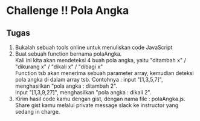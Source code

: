 # Challenge !! Pola Angka

## Tugas
1. Bukalah sebuah tools online untuk menuliskan code JavaScript
2. Buat sebuah function bernama polaAngka. <br>
Kali ini kita akan mendeteksi 4 buah pola angka, yaitu "ditambah x" / "dikurang x" / "dikali x" / "dibagi x"<br>
Function tsb akan menerima sebuah parameter array, kemudian deteksi pola angka di dalam array tsb.
Contohnya : input "[1,3,5,7]", menghasilkan "pola angka : ditambah 2".<br>
input "[1,3,9,27]", menghasilkan "pola angka : dikali 2".
3. Kirim hasil code kamu dengan gist, dengan nama file : polaAngka.js. Share gist kamu melalui private message slack ke instructor yang sedang in charge.
